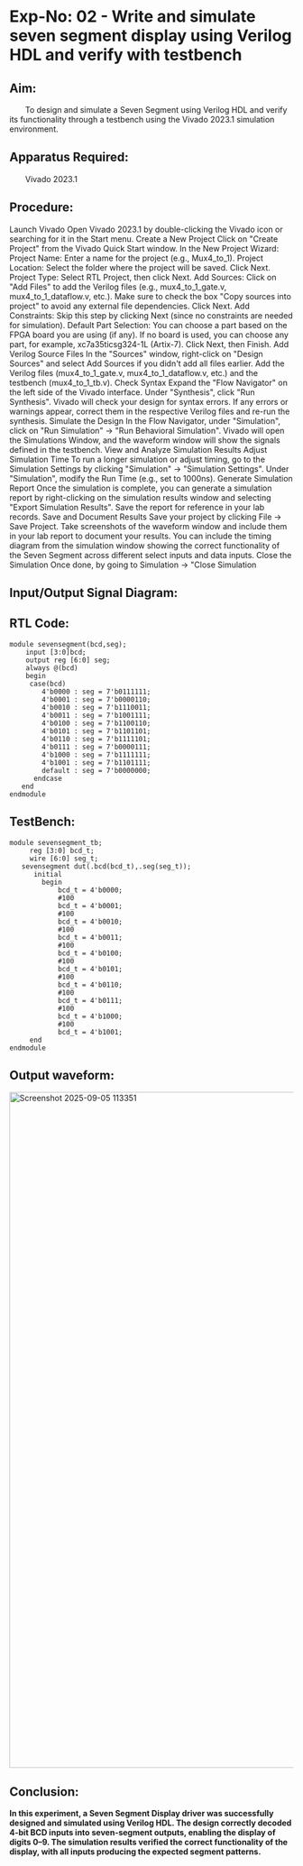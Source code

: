 # Exp-No: 02 - Write and simulate seven segment display using Verilog HDL and verify with testbench
## Aim:

  To design and simulate a Seven Segment using Verilog HDL and verify its functionality through a testbench using the Vivado 2023.1 simulation environment.
## Apparatus Required:

  Vivado 2023.1

## Procedure:


Launch Vivado Open Vivado 2023.1 by double-clicking the Vivado icon or searching for it in the Start menu.
Create a New Project Click on "Create Project" from the Vivado Quick Start window. In the New Project Wizard: Project Name: Enter a name for the project (e.g., Mux4_to_1). Project Location: Select the folder where the project will be saved. Click Next. Project Type: Select RTL Project, then click Next. Add Sources: Click on "Add Files" to add the Verilog files (e.g., mux4_to_1_gate.v, mux4_to_1_dataflow.v, etc.). Make sure to check the box "Copy sources into project" to avoid any external file dependencies. Click Next. Add Constraints: Skip this step by clicking Next (since no constraints are needed for simulation). Default Part Selection: You can choose a part based on the FPGA board you are using (if any). If no board is used, you can choose any part, for example, xc7a35ticsg324-1L (Artix-7). Click Next, then Finish.
Add Verilog Source Files In the "Sources" window, right-click on "Design Sources" and select Add Sources if you didn't add all files earlier. Add the Verilog files (mux4_to_1_gate.v, mux4_to_1_dataflow.v, etc.) and the testbench (mux4_to_1_tb.v).
Check Syntax Expand the "Flow Navigator" on the left side of the Vivado interface. Under "Synthesis", click "Run Synthesis". Vivado will check your design for syntax errors. If any errors or warnings appear, correct them in the respective Verilog files and re-run the synthesis.
Simulate the Design In the Flow Navigator, under "Simulation", click on "Run Simulation" → "Run Behavioral Simulation". Vivado will open the Simulations Window, and the waveform window will show the signals defined in the testbench.
View and Analyze Simulation Results 
Adjust Simulation Time To run a longer simulation or adjust timing, go to the Simulation Settings by clicking "Simulation" → "Simulation Settings". Under "Simulation", modify the Run Time (e.g., set to 1000ns).
Generate Simulation Report Once the simulation is complete, you can generate a simulation report by right-clicking on the simulation results window and selecting "Export Simulation Results". Save the report for reference in your lab records.
Save and Document Results Save your project by clicking File → Save Project. Take screenshots of the waveform window and include them in your lab report to document your results. You can include the timing diagram from the simulation window showing the correct functionality of the Seven Segment across different select inputs and data inputs.
Close the Simulation Once done, by going to Simulation → "Close Simulation

## Input/Output Signal Diagram:

## RTL Code:
```
module sevensegment(bcd,seg);
    input [3:0]bcd;
    output reg [6:0] seg;
    always @(bcd)
    begin 
     case(bcd)
        4'b0000 : seg = 7'b0111111;
        4'b0001 : seg = 7'b0000110;
        4'b0010 : seg = 7'b1110011;
        4'b0011 : seg = 7'b1001111;
        4'b0100 : seg = 7'b1100110;
        4'b0101 : seg = 7'b1101101;
        4'b0110 : seg = 7'b1111101;
        4'b0111 : seg = 7'b0000111;
        4'b1000 : seg = 7'b1111111;
        4'b1001 : seg = 7'b1101111;
        default : seg = 7'b0000000;
      endcase
   end  
endmodule
```
## TestBench:
```
module sevensegment_tb;
     reg [3:0] bcd_t;
     wire [6:0] seg_t; 
   sevensegment dut(.bcd(bcd_t),.seg(seg_t));
      initial 
        begin 
            bcd_t = 4'b0000; 
            #100 
            bcd_t = 4'b0001; 
            #100 
            bcd_t = 4'b0010; 
            #100 
            bcd_t = 4'b0011; 
            #100 
            bcd_t = 4'b0100; 
            #100 
            bcd_t = 4'b0101; 
            #100 
            bcd_t = 4'b0110; 
            #100 
            bcd_t = 4'b0111; 
            #100 
            bcd_t = 4'b1000; 
            #100 
            bcd_t = 4'b1001; 
     end 
endmodule
```

## Output waveform:


<img width="1917" height="1199" alt="Screenshot 2025-09-05 113351" src="https://github.com/user-attachments/assets/87e62a17-ae70-4501-8e6b-0e20453d86f6" />


## Conclusion:

**In this experiment, a Seven Segment Display driver was successfully designed and simulated using Verilog HDL. The design correctly decoded 4-bit BCD inputs into seven-segment outputs, enabling the display of digits 0–9. The simulation results verified the correct functionality of the display, with all inputs producing the expected segment patterns.**




